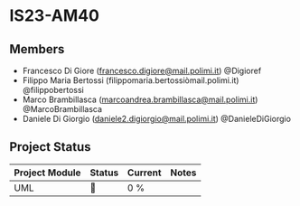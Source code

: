 # IS23-AM40
## Members 
- Francesco Di Giore  (francesco.digiore@mail.polimi.it) @Digioref
- Filippo Maria Bertossi (filippomaria.bertossiòmail.polimi.it) @filippobertossi
- Marco Brambillasca (marcoandrea.brambillasca@mail.polimi.it) @MarcoBrambillasca
- Daniele Di Giorgio (daniele2.digiorgio@mail.polimi.it) @DanieleDiGiorgio

## Project Status

| Project Module | Status | Current | Notes |
| -------------- | ------ | ------- | ------- |
| UML | 🔴 | 0 % |
